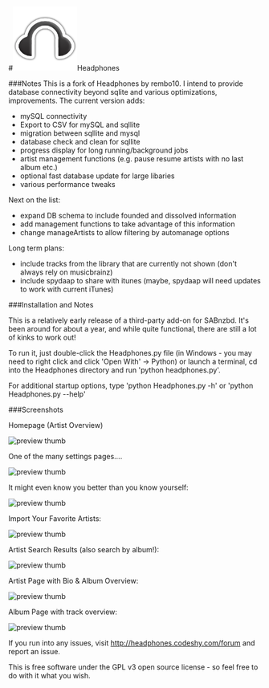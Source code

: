 #![preview thumb](https://github.com/rembo10/headphones/raw/master/data/images/headphoneslogo.png)Headphones

###Notes
This is a fork of Headphones by rembo10. I intend to provide database connectivity beyond sqlite and various optimizations, improvements.
The current version adds:
* mySQL connectivity
* Export to CSV for mySQL and sqllite
* migration between sqllite and mysql
* database check and clean for sqllite
* progress display for long running/background jobs
* artist management functions (e.g. pause resume artists with no last album etc.)
* optional fast database update for large libaries
* various performance tweaks

Next on the list:
* expand DB schema to include founded and dissolved information
* add management functions to take advantage of this information
* change manageArtists to allow filtering by automanage options

Long term plans:
* include tracks from the library that are currently not shown (don't always rely on musicbrainz)
* include spydaap to share with itunes (maybe, spydaap will need updates to work with current iTunes)

###Installation and Notes

This is a relatively early release of a third-party add-on for SABnzbd. It's been around for about a year, and while
quite functional, there are still a lot of kinks to work out!

To run it, just double-click the Headphones.py file (in Windows - you may need to right click and click 'Open With' -> Python) or launch a terminal, cd into the Headphones directory and run 'python headphones.py'.

For additional startup options, type 'python Headphones.py -h' or 'python Headphones.py --help'

###Screenshots

Homepage (Artist Overview)

![preview thumb](http://i.imgur.com/LZO9a.png)

One of the many settings pages....

![preview thumb](http://i.imgur.com/xcWNy.png)

It might even know you better than you know yourself:

![preview thumb](http://i.imgur.com/R7J0f.png)

Import Your Favorite Artists:

![preview thumb](http://i.imgur.com/6tZoC.png)

Artist Search Results (also search by album!):

![preview thumb](http://i.imgur.com/rIV0P.png)

Artist Page with Bio & Album Overview:

![preview thumb](http://i.imgur.com/SSil1.png)

Album Page with track overview:

![preview thumb](http://i.imgur.com/kcjES.png)

If you run into any issues, visit http://headphones.codeshy.com/forum and report an issue. 

This is free software under the GPL v3 open source license - so feel free to do with it what you wish.
